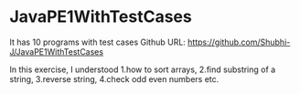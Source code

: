 # JavaPE1WithTestCases
It has 10 programs with test cases
Github URL:
https://github.com/Shubhi-J/JavaPE1WithTestCases

In this exercise, I understood 
1.how to sort arrays,
2.find substring of a string,
3.reverse string,
4.check odd even numbers etc. 

